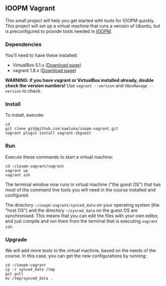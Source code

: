 ## IOOPM Vagrant

This small project will help you get started with tools for IOOPM quickly.
This project will set up a virtual machine that runs a version of Ubuntu,
but is preconfigured to provide tools needed in [IOOPM](http://wrigstad.com/ioopm).

### Dependencies

You'll need to have these installed:

 - VirtualBox 5.1.x ([Download page](https://www.virtualbox.org/wiki/Downloads))
 - vagrant 1.8.x ([Download page](https://www.vagrantup.com/downloads.html))

**WARNING: if you have vagrant or VirtualBox installed already, double check the version numbers!**
Use `vagrant --version` and `VBoxManage --version` to check.
 
### Install

To install, execute:

    cd
    git clone git@github.com:kaeluka/ioopm-vagrant.git
    vagrant plugin install vagrant-vbguest

### Run

Execute these commands to start a virtual machine:

    cd ~/ioopm-vagrant/vagrant
    vagrant up
    vagrant ssh
    
The terminal window now runs in virtual machine ("the guest OS")
that has most of the command line tools you will need in the 
course installed and configured.

The directory `~/ioopm-vagrant/synced_data` on your operating
system (the "host OS") and the directory `~/synced_data` on the
guest OS are synchronised. This means that you can edit the files
with your own editor, and just compile and run them from the terminal
that is executing `vagrant ssh`.

### Upgrade

We will add more tools to the virtual machine, based on the needs of the course.
In this case, you can get the new configurations by running:

    cd ~/ioopm-vagrant
    cp -r synced_data /tmp
    git pull
    mv /tmp/synced_data .

